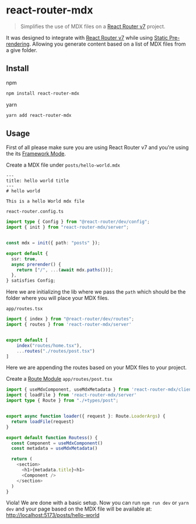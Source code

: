 # react-router-mdx

> Simplifies the use of MDX files on a [React Router v7](https://reactrouter.com/home) project.

It was designed to integrate with [React Router v7](https://reactrouter.com/home) while using [Static Pre-rendering](https://reactrouter.com/start/framework/rendering#static-pre-rendering). Allowing you generate content based on a list of MDX files from a give folder.

## Install

npm

```sh
npm install react-router-mdx
```

yarn 

```sh
yarn add react-router-mdx
```

## Usage

First of all please make sure you are using React Router v7 and you're using the its [Framework Mode](https://reactrouter.com/start/framework/installation).

Create a MDX file under `posts/hello-world.mdx`

```mdx
---
title: hello world title
---
# hello world

This is a hello World mdx file
```

`react-router.config.ts`

```ts
import type { Config } from "@react-router/dev/config";
import { init } from "react-router-mdx/server";


const mdx = init({ path: "posts" });

export default {
  ssr: true,
  async prerender() {
    return ["/", ...(await mdx.paths())];
  },
} satisfies Config;
```

Here we are initializing the lib where we pass the `path` which should be the folder where you will place your MDX files.

`app/routes.tsx`

```ts
import { index } from "@react-router/dev/routes";
import { routes } from 'react-router-mdx/server'


export default [
    index("routes/home.tsx"),
    ...routes("./routes/post.tsx")
]
```

Here we are appending the routes based on your MDX files to your project.

Create a [Route Module](https://reactrouter.com/start/framework/route-module#introduction) `app/routes/post.tsx`

```ts
import { useMdxComponent, useMdxMetadata } from 'react-router-mdx/client'
import { loadFile } from 'react-router-mdx/server'
import type { Route } from "./+types/post";


export async function loader({ request }: Route.LoaderArgs) {
  return loadFile(request)
}

export default function Routess() {
  const Component = useMdxComponent()
  const metadata = useMdxMetadata()

  return (
    <section>
      <h1>{metadata.title}<h1>
      <Component />
    </section>
  )
}
```

Viola! We are done with a basic setup. Now you can run `npm run dev` or `yarn dev` and your page based on the MDX file will be available at: [http://localhost:5173/posts/hello-world](http://localhost:5173/posts/hello-world)
